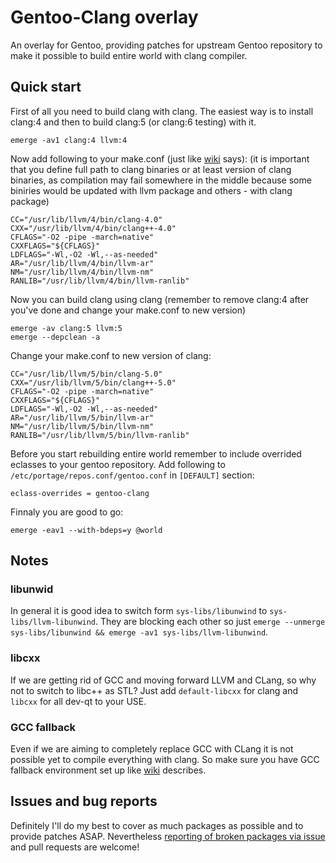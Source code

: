 # Gentoo-Clang overlay
An overlay for Gentoo, providing patches for upstream Gentoo repository to make it possible to build entire world with clang compiler.

## Quick start
First of all you need to build clang with clang. The easiest way is to install clang:4 and then to build clang:5 (or clang:6 testing) with it.

```
emerge -av1 clang:4 llvm:4
```
Now add following to your make.conf (just like [wiki](https://wiki.gentoo.org/wiki/Clang#Global_configuration_via_make.conf) says):
(it is important that you define full path to clang binaries or at least version of clang binaries, as compilation may fail somewhere in the middle because some biniries would be updated with llvm package and others - with clang package)
```
CC="/usr/lib/llvm/4/bin/clang-4.0"
CXX="/usr/lib/llvm/4/bin/clang++-4.0"
CFLAGS="-O2 -pipe -march=native"
CXXFLAGS="${CFLAGS}"
LDFLAGS="-Wl,-O2 -Wl,--as-needed"
AR="/usr/lib/llvm/4/bin/llvm-ar"
NM="/usr/lib/llvm/4/bin/llvm-nm"
RANLIB="/usr/lib/llvm/4/bin/llvm-ranlib"
```
Now you can build clang using clang (remember to remove clang:4 after you've done and change your make.conf to new version)
```
emerge -av clang:5 llvm:5
emerge --depclean -a
```
Change your make.conf to new version of clang:
```
CC="/usr/lib/llvm/5/bin/clang-5.0"
CXX="/usr/lib/llvm/5/bin/clang++-5.0"
CFLAGS="-O2 -pipe -march=native"
CXXFLAGS="${CFLAGS}"
LDFLAGS="-Wl,-O2 -Wl,--as-needed"
AR="/usr/lib/llvm/5/bin/llvm-ar"
NM="/usr/lib/llvm/5/bin/llvm-nm"
RANLIB="/usr/lib/llvm/5/bin/llvm-ranlib"
```
Before you start rebuilding entire world remember to include overrided eclasses to your gentoo repository.
Add following to `/etc/portage/repos.conf/gentoo.conf` in `[DEFAULT]` section:
```
eclass-overrides = gentoo-clang
```
Finnaly you are good to go:
```
emerge -eav1 --with-bdeps=y @world
```

## Notes
### libunwid
In general it is good idea to switch form `sys-libs/libunwind` to `sys-libs/llvm-libunwind`. They are blocking each other so just `emerge --unmerge sys-libs/libunwind && emerge -av1 sys-libs/llvm-libunwind`.
### libcxx
If we are getting rid of GCC and moving forward LLVM and CLang, so why not to switch to libc++ as STL?
Just add `default-libcxx` for clang and `libcxx` for all dev-qt to your USE.
### GCC fallback
Even if we are aiming to completely replace GCC with CLang it is not possible yet to compile everything with clang. So make sure you have GCC fallback environment set up like [wiki](https://wiki.gentoo.org/wiki/Clang#GCC_fallback_environments) describes.

## Issues and bug reports
Definitely I'll do my best to cover as much packages as possible and to provide patches ASAP. Nevertheless [reporting of broken packages via issue](https://github.com/BilyakA/gentoo-clang/issues/new) and pull requests are welcome!
